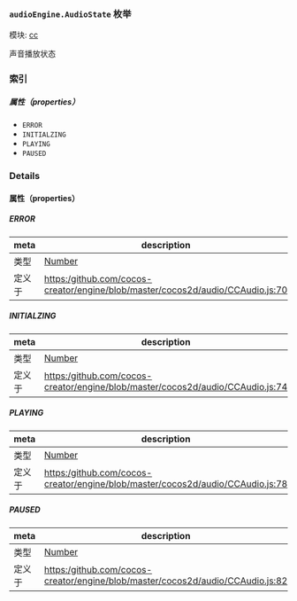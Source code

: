 ### `audioEngine.AudioState` 枚举



模块: [cc](../modules/cc.md)




声音播放状态

### 索引

##### 属性（properties）

  - `ERROR`
  - `INITIALZING`
  - `PLAYING`
  - `PAUSED`

### Details

#### 属性（properties）


##### ERROR

> 

| meta | description |
|------|-------------|
| 类型 | <a href="https://developer.mozilla.org/en/JavaScript/Reference/Global_Objects/Number" class="crosslink external" target="_blank">Number</a> |
| 定义于 | [https:/github.com/cocos-creator/engine/blob/master/cocos2d/audio/CCAudio.js:70](https:/github.com/cocos-creator/engine/blob/master/cocos2d/audio/CCAudio.js#L70) |



##### INITIALZING

> 

| meta | description |
|------|-------------|
| 类型 | <a href="https://developer.mozilla.org/en/JavaScript/Reference/Global_Objects/Number" class="crosslink external" target="_blank">Number</a> |
| 定义于 | [https:/github.com/cocos-creator/engine/blob/master/cocos2d/audio/CCAudio.js:74](https:/github.com/cocos-creator/engine/blob/master/cocos2d/audio/CCAudio.js#L74) |



##### PLAYING

> 

| meta | description |
|------|-------------|
| 类型 | <a href="https://developer.mozilla.org/en/JavaScript/Reference/Global_Objects/Number" class="crosslink external" target="_blank">Number</a> |
| 定义于 | [https:/github.com/cocos-creator/engine/blob/master/cocos2d/audio/CCAudio.js:78](https:/github.com/cocos-creator/engine/blob/master/cocos2d/audio/CCAudio.js#L78) |



##### PAUSED

> 

| meta | description |
|------|-------------|
| 类型 | <a href="https://developer.mozilla.org/en/JavaScript/Reference/Global_Objects/Number" class="crosslink external" target="_blank">Number</a> |
| 定义于 | [https:/github.com/cocos-creator/engine/blob/master/cocos2d/audio/CCAudio.js:82](https:/github.com/cocos-creator/engine/blob/master/cocos2d/audio/CCAudio.js#L82) |


